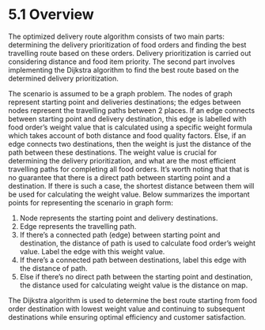 # 5.1 Overview

The optimized delivery route algorithm consists of two main parts: determining the delivery prioritization of food orders and finding the best travelling route based on these orders. Delivery prioritization is carried out considering distance and food item priority. The second part involves implementing the Dijkstra algorithm to find the best route based on the determined delivery prioritization. 

The scenario is assumed to be a graph problem. The nodes of graph represent starting point and deliveries destinations; the edges between nodes represent the travelling paths between 2 places. If an edge connects between starting point and delivery destination, this edge is labelled with food order’s weight value that is calculated using a specific weight formula which takes account of both distance and food quality factors. Else, if an edge connects two destinations, then the weight is just the distance of the path between these destinations. The weight value is crucial for determining the delivery prioritization, and what are the most efficient travelling paths for completing all food orders. It’s worth noting that that is no guarantee that there is a direct path between starting point and a destination. If there is such a case, the shortest distance between them will be used for calculating the weight value. Below summarizes the important points for representing the scenario in graph form:

1. Node represents the starting point and delivery destinations.
2. Edge represents the travelling path.
3. If there’s a connected path (edge) between starting point and destination, the distance of path is used to calculate food order’s weight value. Label the edge with this weight value.
4. If there’s a connected path between destinations, label this edge with the distance of path.
5. Else if there’s no direct path between the starting point and destination, the distance used for calculating weight value is the distance on map.

The Dijkstra algorithm is used to determine the best route starting from food order destination with lowest weight value and continuing to subsequent destinations while ensuring optimal efficiency and customer satisfaction. 
